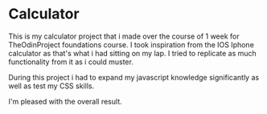 # Calculator

This is my calculator project that i made over the course of 1 week
for TheOdinProject foundations course.
I took inspiration from the IOS Iphone calculator as that's what i
had sitting on my lap.
I tried to replicate as much functionality from it as i could muster.

During this project i had to expand my javascript knowledge significantly
as well as test my CSS skills.

I'm pleased with the overall result.
